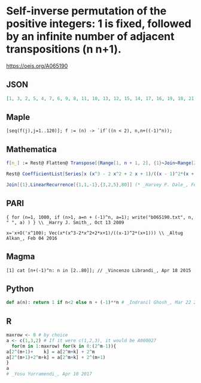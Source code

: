 # Self\-inverse permutation of the positive integers: 1 is fixed, followed by an infinite number of adjacent transpositions \(n n\+1\)\.
https://oeis.org/A065190
## JSON
```JSON
[1, 3, 2, 5, 4, 7, 6, 9, 8, 11, 10, 13, 12, 15, 14, 17, 16, 19, 18, 21, 20, 23, 22, 25, 24, 27, 26, 29, 28, 31, 30, 33, 32, 35, 34, 37, 36, 39, 38, 41, 40, 43, 42, 45, 44, 47, 46, 49, 48, 51, 50, 53, 52, 55, 54, 57, 56, 59, 58, 61, 60, 63, 62, 65, 64, 67, 66, 69, 68, 71, 70, 73]
```
## Maple
```Maple
[seq(f(j),j=1..120)]; f := (n) -> `if`((n < 2), n,n+((-1)^n));
```
## Mathematica
```Mathematica
f[n_] := Rest@ Flatten@ Transpose[{Range[1, n + 1, 2], {1}~Join~Range[2, n, 2]}]; f@ 72 (* _Michael De Vlieger_, Apr 18 2015 *)
```
```Mathematica
Rest@ CoefficientList[Series[x (x^3 - 2 x^2 + 2 x + 1)/((x - 1)^2*(x + 1)), {x, 0, 72}], x] (* _Michael De Vlieger_, Feb 17 2017 *)
```
```Mathematica
Join[{1},LinearRecurrence[{1,1,-1},{3,2,5},80]] (* _Harvey P. Dale_, Feb 24 2021 *)
```
## PARI
```PARI
{ for (n=1, 1000, if (n>1, a=n + (-1)^n, a=1); write("b065190.txt", n, " ", a) ) } \\ _Harry J. Smith_, Oct 13 2009
```
```PARI
x='x+O('x^100); Vec(x*(x^3-2*x^2+2*x+1)/((x-1)^2*(x+1))) \\ _Altug Alkan_, Feb 04 2016
```
## Magma
```Magma
[1] cat [n+(-1)^n: n in [2..80]]; // _Vincenzo Librandi_, Apr 18 2015
```
## Python
```Python
def a(n): return 1 if n<2 else n + (-1)**n # _Indranil Ghosh_, Mar 22 2017
```
## R
```R
maxrow <- 8 # by choice
a <- c(1,3,2) # If it were c(1,2,3), it would be A000027
  for(m in 1:maxrow) for(k in 0:(2^m-1)){
a[2^(m+1)+    k] = a[2^m+k] + 2^m
a[2^(m+1)+2^m+k] = a[2^m+k] + 2^(m+1)
}
a
# _Yosu Yurramendi_, Apr 10 2017
```
